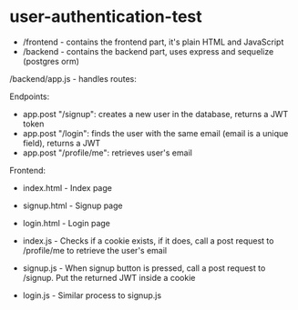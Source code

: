 # user-authentication-test

- /frontend - contains the frontend part, it's plain HTML and JavaScript
- /backend - contains the backend part, uses express and sequelize (postgres orm)

/backend/app.js - handles routes: 

Endpoints:
- app.post "/signup": creates a new user in the database, returns a JWT token
- app.post "/login": finds the user with the same email (email is a unique field), returns a JWT
- app.post "/profile/me": retrieves user's email

Frontend:
- index.html - Index page
- signup.html - Signup page
- login.html - Login page

- index.js - Checks if a cookie exists, if it does, call a post request to /profile/me to retrieve the user's email
- signup.js - When signup button is pressed, call a post request to /signup. Put the returned JWT inside a cookie
- login.js - Similar process to signup.js
